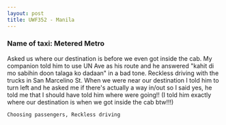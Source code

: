 ```yaml
---
layout: post
title: UWF352 - Manila
---
```


### Name of taxi: Metered Metro

Asked us where our destination is before we even got inside the cab. My companion told him to use UN Ave as his route and he answered "kahit di mo sabihin doon talaga ko dadaan" in a bad tone. Reckless driving with the trucks in San Marcelino St. When we were near our destination I told him to turn left and he asked me if there's actually a way in/out so I said yes, he told me that I should have told him where were going!! (I told him exactly where our destination is when we got inside the cab btw!!!)

```Choosing passengers, Reckless driving```
